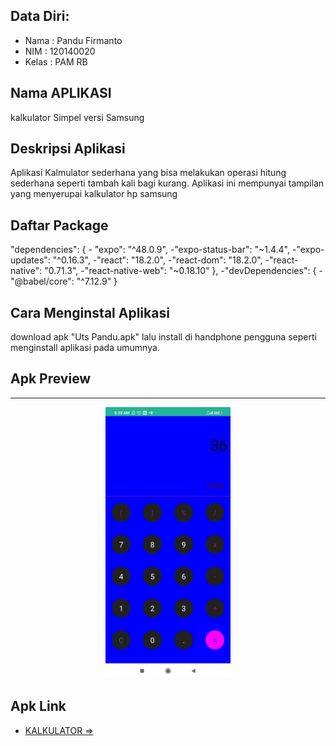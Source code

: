 ## Data Diri:
- Nama  : Pandu Firmanto
- NIM   : 120140020
- Kelas : PAM RB

## Nama APLIKASI
kalkulator Simpel versi Samsung

## Deskripsi Aplikasi
Aplikasi Kalmulator sederhana yang bisa melakukan operasi hitung sederhana seperti tambah kali bagi kurang. Aplikasi ini mempunyai tampilan yang menyerupai kalkulator hp samsung

## Daftar Package
  "dependencies": {
    - "expo": "^48.0.9",
    -"expo-status-bar": "~1.4.4",
    -"expo-updates": "^0.16.3",
    -"react": "18.2.0",
    -"react-dom": "18.2.0",
    -"react-native": "0.71.3",
    -"react-native-web": "~0.18.10"
  },
  -"devDependencies": {
    -"@babel/core": "^7.12.9"
  }

## Cara Menginstal Aplikasi
download apk "Uts Pandu.apk"
lalu install di handphone pengguna seperti menginstall aplikasi pada umumnya.
## Apk Preview 
---
<p align="center">
    <img width="200px" src="SS/WhatsApp Image 2023-03-22 at 08.28.38.jpeg">
</p>

## Apk Link
- [KALKULATOR =>](https://github.com/PanduF/UTS-PAM-RB/blob/master/Uts%20Pandu.apk)
